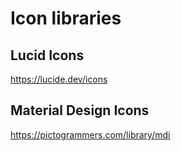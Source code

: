 # Icon libraries

## Lucid Icons

https://lucide.dev/icons

## Material Design Icons

https://pictogrammers.com/library/mdi
